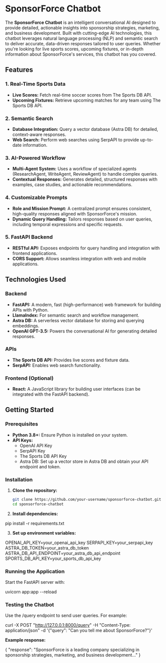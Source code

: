 # SponsorForce Chatbot

The **SponsorForce Chatbot** is an intelligent conversational AI designed to provide detailed, actionable insights into sponsorship strategies, marketing, and business development. Built with cutting-edge AI technologies, this chatbot leverages natural language processing (NLP) and semantic search to deliver accurate, data-driven responses tailored to user queries. Whether you're looking for live sports scores, upcoming fixtures, or in-depth information about SponsorForce's services, this chatbot has you covered.

## Features

### 1. Real-Time Sports Data
- **Live Scores:** Fetch real-time soccer scores from The Sports DB API.
- **Upcoming Fixtures:** Retrieve upcoming matches for any team using The Sports DB API.

### 2. Semantic Search
- **Database Integration:** Query a vector database (Astra DB) for detailed, context-aware responses.
- **Web Search:** Perform web searches using SerpAPI to provide up-to-date information.

### 3. AI-Powered Workflow
- **Multi-Agent System:** Uses a workflow of specialized agents (ResearchAgent, WriteAgent, ReviewAgent) to handle complex queries.
- **Contextual Responses:** Generates detailed, structured responses with examples, case studies, and actionable recommendations.

### 4. Customizable Prompts
- **Role and Mission Prompt:** A centralized prompt ensures consistent, high-quality responses aligned with SponsorForce's mission.
- **Dynamic Query Handling:** Tailors responses based on user queries, including temporal expressions and specific requests.

### 5. FastAPI Backend
- **RESTful API:** Exposes endpoints for query handling and integration with frontend applications.
- **CORS Support:** Allows seamless integration with web and mobile applications.

## Technologies Used

### Backend
- **FastAPI:** A modern, fast (high-performance) web framework for building APIs with Python.
- **LlamaIndex:** For semantic search and workflow management.
- **Astra DB:** A serverless vector database for storing and querying embeddings.
- **OpenAI GPT-3.5:** Powers the conversational AI for generating detailed responses.

### APIs
- **The Sports DB API:** Provides live scores and fixture data.
- **SerpAPI:** Enables web search functionality.

### Frontend (Optional)
- **React:** A JavaScript library for building user interfaces (can be integrated with the FastAPI backend).


## Getting Started


### Prerequisites
- **Python 3.8+:** Ensure Python is installed on your system.
- **API Keys:**
  - OpenAI API Key
  - SerpAPI Key
  - The Sports DB API Key
  - Astra DB: Set up a vector store in Astra DB and obtain your API endpoint and token.

### Installation

1. **Clone the repository:**
   ```bash
   git clone https://github.com/your-username/sponsorforce-chatbot.git
   cd sponsorforce-chatbot


2. **Install dependencies:**

pip install -r requirements.txt


3. **Set up environment variables:**

OPENAI_API_KEY=your_openai_api_key
SERPAPI_KEY=your_serpapi_key
ASTRA_DB_TOKEN=your_astra_db_token
ASTRA_DB_API_ENDPOINT=your_astra_db_api_endpoint
SPORTS_DB_API_KEY=your_sports_db_api_key


### Running the Application
Start the FastAPI server with:

uvicorn app:app --reload


### Testing the Chatbot
Use the /query endpoint to send user queries. For example:

curl -X POST "http://127.0.0.1:8000/query" -H "Content-Type: application/json" -d '{"query": "Can you tell me about SponsorForce?"}'


**Example response:**

{
  "response": "SponsorForce is a leading company specializing in sponsorship strategies, marketing, and business development..."
}








